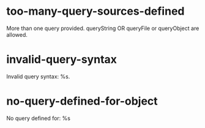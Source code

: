 # too-many-query-sources-defined

More than one query provided. queryString OR queryFile or queryObject are allowed.

# invalid-query-syntax

Invalid query syntax: %s.

# no-query-defined-for-object

No query defined for: %s

